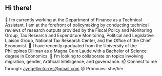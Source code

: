 ## Hi there!
🔭 I’m currently working at the Department of Finance as a Technical Assistant. I am at the forefront of policymaking by conducting technical reviews of research outputs provided by the Fiscal Policy and Monitoring Group, Tax Research and Expenditure Monitoring, Political and Legislative Liaison Group, National Tax Research Center, and the Office of the Chief Economist.
🌱 I have recently graduated from the University of the Philippines Diliman as a Magna Cum Laude with a Bachelor of Science degree in Economics.
👯 I’m looking to collaborate on topics involving migration, gender, Artificial Intelligence, and governance.
📫 Connect to me through: ayngellyntorres@gmail.com
😄 Pronouns: she/her


<!--
**angellyntorres/angellyntorres** is a ✨ _special_ ✨ repository because its `README.md` (this file) appears on your GitHub profile.

- 🔭 I’m currently working at the Department of Finance as a Technical Assistant. I am at the forefront of policymaking by conducting technical reviews of research outputs provided by the Fiscal Policy and Monitoring Group, Tax Research and Expenditure Monitoring, Political and Legislative Liaison Group, National Tax Research Center, and the Office of the Chief Economist.
- 🌱 I have recently graduated from the University of the Philippines Diliman as a Magna Cum Laude with a Bachelor of Science degree in Economics.
- 👯 I’m looking to collaborate on topics involving migration, gender, Artificial Intelligence, and governance.
- 📫 Connect to me through: ayngellyntorres@gmail.com
- 😄 Pronouns: she/her
-->
